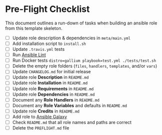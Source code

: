 # Pre-Flight Checklist

This document outlines a run-down of tasks when building an ansible role from this template skeleton.

- [ ] Update role description & dependencies in `meta/main.yml`
- [ ] Add installation script to `install.sh`
- [ ] Update `.travis.yml` tests
- [ ] Run [Ansible Lint](https://github.com/willthames/ansible-lint)
- [ ] Run Docker tests `distro=gallium playbook=test.yml ./tests/test.sh`
- [ ] Delete the empty role folders (`files`, `handlers`, `templates`, and/or `vars`)
- [ ] Update `CHANGELOG.md` for initial release
- [ ] Update role **Description** in `README.md`
- [ ] Update role **Installation** in `README.md`
- [ ] Update role **Requirements** in `README.md`
- [ ] Update role **Dependencies** in `README.md`
- [ ] Document any **Role Handlers** in `README.md`
- [ ] Document any **Role Variables** and defaults in `README.md`
- [ ] Update role **Credits** in `README.md`
- [ ] Add role to [Ansible Galaxy](https://galaxy.ansible.com)
- [ ] Check `README.md` that all role names and paths are correct
- [ ] Delete the `PREFLIGHT.md` file
